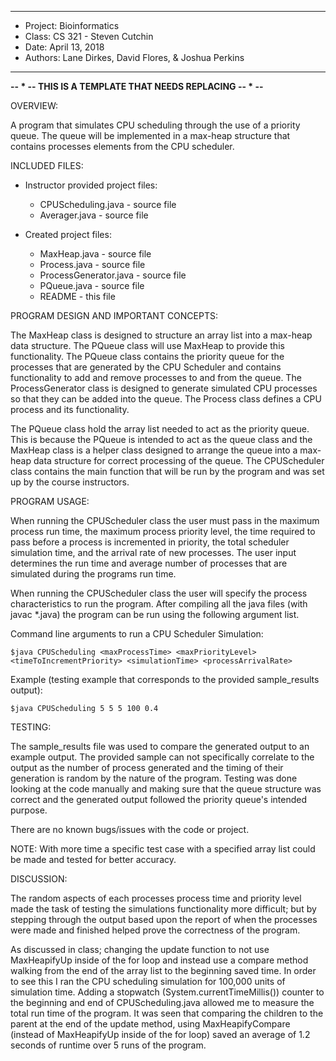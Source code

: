 ****************
* Project: Bioinformatics
* Class: CS 321 - Steven Cutchin
* Date: April 13, 2018
* Authors: Lane Dirkes, David Flores, & Joshua Perkins
**************** 

**-- * -- THIS IS A TEMPLATE THAT NEEDS REPLACING -- * --**

OVERVIEW:
 
 A program that simulates CPU scheduling through the use of a priority 
 queue. The queue will be implemented in a max-heap structure that contains 
 processes elements from the CPU scheduler.

INCLUDED FILES:

 * Instructor provided project files:
   +  CPUScheduling.java - source file
   +  Averager.java - source file
 
 * Created project files:
   + MaxHeap.java - source file
   + Process.java - source file
   + ProcessGenerator.java - source file
   + PQueue.java - source file
   + README - this file

PROGRAM DESIGN AND IMPORTANT CONCEPTS:
 
 The MaxHeap class is designed to structure an array list into a max-heap
 data structure. The PQueue class will use MaxHeap to provide this
 functionality. The PQueue class contains the priority queue for the 
 processes that are generated by the CPU Scheduler and contains functionality
 to add and remove processes to and from the queue. The ProcessGenerator
 class is designed to generate simulated CPU processes so that they can 
 be added into the queue. The Process class defines a CPU process and its
 functionality.
 
 The PQueue class hold the array list needed to act as the priority queue.
 This is because the PQueue is intended to act as the queue class and the
 MaxHeap class is a helper class designed to arrange the queue into a max-heap
 data structure for correct processing of the queue. The CPUScheduler class
 contains the main function that will be run by the program and was set up
 by the course instructors.
 
PROGRAM USAGE:

 When running the CPUScheduler class the user must pass in the maximum process
 run time, the maximum process priority level, the time required to pass before
 a process is incremented in priority, the total scheduler simulation time, and 
 the arrival rate of new processes. The user input determines the run time and 
 average number of processes that are simulated during the programs run time.  

 When running the CPUScheduler class the user will specify the process
 characteristics to run the program. After compiling all the java files
 (with javac *.java) the program can be run using the following argument list.

 Command line arguments to run a CPU Scheduler Simulation:
 
 	$java CPUScheduling <maxProcessTime> <maxPriorityLevel> <timeToIncrementPriority> <simulationTime> <processArrivalRate>

 Example (testing example that corresponds to the provided sample_results output):
 	
 	$java CPUScheduling 5 5 5 100 0.4

TESTING:

 The sample_results file was used to compare the generated output to an example
 output. The provided sample can not specifically correlate to the output as the
 number of process generated and the timing of their generation is random by the
 nature of the program. Testing was done looking at the code manually and making
 sure that the queue structure was correct and the generated output followed the 
 priority queue's intended purpose. 
  
 There are no known bugs/issues with the code or project.


 NOTE: With more time a specific test case with a specified array list could be 
 made and tested for better accuracy.  

DISCUSSION:
 
 The random aspects of each processes process time and priority level made the 
 task of testing the simulations functionality more difficult; but by stepping
 through the output based upon the report of when the processes were made and
 finished helped prove the correctness of the program. 
 
 As discussed in class; changing the update function to not use MaxHeapifyUp
 inside of the for loop and instead use a compare method walking from the end 
 of the array list to the beginning saved time. In order to see this I ran the 
 CPU scheduling simulation for 100,000 units of simulation time. Adding a 
 stopwatch (System.currentTimeMillis()) counter to the beginning and end of
 CPUScheduling.java allowed me to measure the total run time of the program. 
 It was seen that comparing the children to the parent at the end of the update
 method, using MaxHeapifyCompare (instead of MaxHeapifyUp inside of the for
 loop) saved an average of 1.2 seconds of runtime over 5 runs of the program.
